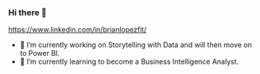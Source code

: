 ### Hi there 👋

https://www.linkedin.com/in/brianlopezfit/

- 🔭 I’m currently working on Storytelling with Data and will then move on to Power BI.
- 🌱 I’m currently learning to become a Business Intelligence Analyst.
<!--
**T3Tr8der/T3Tr8der** is a ✨ _special_ ✨ repository because its `README.md` (this file) appears on your GitHub profile.

Here are some ideas to get you started:

- 👯 I’m looking to collaborate on ...
- 🤔 I’m looking for help with ...
- 💬 Ask me about anything!
- 📫 How to reach me: ...
- ⚡ Fun fact: ...
-->
